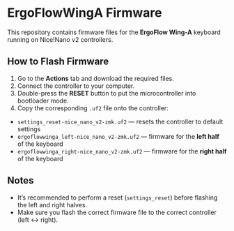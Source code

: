 # ErgoFlowWingA Firmware

This repository contains firmware files for the **ErgoFlow Wing-A** keyboard running on Nice!Nano v2 controllers.  

## How to Flash Firmware
1. Go to the **Actions** tab and download the required files.  
2. Connect the controller to your computer.  
3. Double-press the **RESET** button to put the microcontroller into bootloader mode.  
4. Copy the corresponding `.uf2` file onto the controller:  

- `settings_reset-nice_nano_v2-zmk.uf2` — resets the controller to default settings  
- `ergoflowwinga_left-nice_nano_v2-zmk.uf2` — firmware for the **left half** of the keyboard  
- `ergoflowwinga_right-nice_nano_v2-zmk.uf2` — firmware for the **right half** of the keyboard  

## Notes
- It’s recommended to perform a reset (`settings_reset`) before flashing the left and right halves.  
- Make sure you flash the correct firmware file to the correct controller (left ↔ right).  
